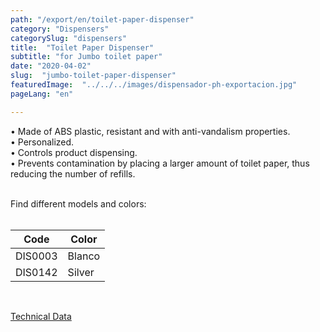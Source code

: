 ```yaml
---
path: "/export/en/toilet-paper-dispenser"
category: "Dispensers"
categorySlug: "dispensers"
title:  "Toilet Paper Dispenser"
subtitle: "for Jumbo toilet paper"
date: "2020-04-02"
slug:  "jumbo-toilet-paper-dispenser"
featuredImage:  "../../../images/dispensador-ph-exportacion.jpg"
pageLang: "en"

---
```

• Made of ABS plastic, resistant and with anti-vandalism properties.<br/>
• Personalized.<br/>
• Controls product dispensing.<br/>
• Prevents contamination by placing a larger amount of toilet paper, thus reducing the number of refills.<br/><br/>

Find different models and colors:
<br><br>
<table class="min-w-full md:min-w-0 divide-y-0 divide-gray-200">
          <thead class=" bg-white">
            <tr>
              <th scope="col" class="px-2 py-2 text-center text-xs font-medium text-white bg-primary-default  tracking-wider">
                Code
              </th>
              <th scope="col" class="px-2 py-2 text-center text-xs font-medium text-white bg-primary-lighter  tracking-wider">
                Color
              </th>
            </tr>
          </thead>
          <tbody>
            <tr class="bg-gray-100">
              <td class="px-2 py-2 whitespace-nowrap text-xs text-gray-700 text-center">
              DIS0003
              </td>
              <td class="px-2 py-2 whitespace-nowrap text-xs text-gray-700 text-center">
               Blanco
              </td>
            </tr>
            <tr class="bg-gray-300">
              <td class="px-2 py-2 whitespace-nowrap text-xs text-gray-700 text-center">
              DIS0142
              </td>
              <td class="px-2 py-2 whitespace-nowrap text-xs text-gray-700 text-center">
              Silver
              </td>
            </tr>
          </tbody>
        </table><br/>

 <a href="../../../files/FT-exportacion-dispensador-papel-higienico-jumbo.pdf" target="_blank" rel="noopener">Technical Data</a>
